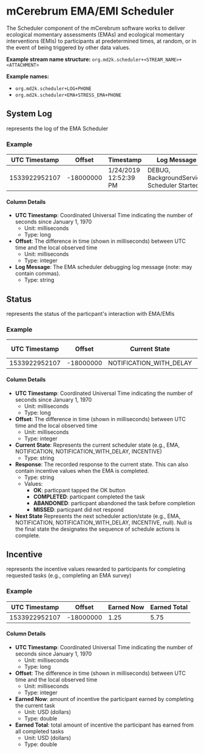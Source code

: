 # mCerebrum EMA/EMI Scheduler

The Scheduler component of the mCerebrum software works to deliver ecological momentary assessments (EMAs) and ecological momentary interventions (EMIs) to participants at predetermined times, at random, or in the event of being triggered by other data values.


<!-- **References:**
{% bibliography --cited %} (remove comment after inserting Bibtex citation in paragraph above) -->


**Example stream name structure:**
`org.md2k.scheduler+<STREAM_NAME>+<ATTACHMENT>`

**Example names:**
- `org.md2k.scheduler+LOG+PHONE`
- `org.md2k.scheduler+EMA+STRESS_EMA+PHONE`


## System Log
represents the log of the EMA Scheduler

### Example

| UTC Timestamp | Offset    | Timestamp              | Log Message                                 |
| ------------- | --------- | ---------------------- | ------------------------------------------- |
| 1533922952107 | -18000000 | 1/24/2019  12:52:39 PM | DEBUG, BackgroundService, Scheduler Started |

#### Column Details
- **UTC Timestamp**: Coordinated Universal Time indicating the number of seconds since January 1, 1970
  - Unit: milliseconds
  - Type: long
- **Offset**: The difference in time (shown in milliseconds) between UTC time and the local observed time
  - Unit: milliseconds
  - Type: integer
- **Log Message**: The EMA scheduler debugging log message (note: may contain commas).
  - Type: string


## Status
represents the status of the particpant's interaction with EMA/EMIs

### Example

| UTC Timestamp | Offset    | Current State           | Response | Next State |
| ------------- | --------- | ----------------------- | -------- | ---------- |
| 1533922952107 | -18000000 | NOTIFICATION_WITH_DELAY | OK       | EMA        |

#### Column Details
- **UTC Timestamp**: Coordinated Universal Time indicating the number of seconds since January 1, 1970
  - Unit: milliseconds
  - Type: long
- **Offset**: The difference in time (shown in milliseconds) between UTC time and the local observed time
  - Unit: milliseconds
  - Type: integer
- **Current State**: Represents the current scheduler state (e.g., EMA, NOTIFICATION, NOTIFICATION_WITH_DELAY, INCENTIVE)
  - Type: string
- **Response**: The recorded response to the current state.  This can also contain incentive values when the EMA is completed.
  - Type: string
  - Values:
    - **OK**: particpant tapped the OK button
    - **COMPLETED**: particpant completed the task
    - **ABANDONED**: particpant abandoned the task before completion
    - **MISSED**: particpant did not respond
- **Next State** Represents the next scheduler action/state (e.g., EMA, NOTIFICATION, NOTIFICATION_WITH_DELAY, INCENTIVE, null).  Null is the final state the designates the sequence of schedule actions is complete.



## Incentive
represents the incentive values rewarded to participants for completing requested tasks (e.g., completing an EMA survey)

### Example

| UTC Timestamp | Offset    | Earned Now | Earned Total |
| ------------- | --------- | ---------- | ------------ |
| 1533922952107 | -18000000 | 1.25       | 5.75         |

#### Column Details
- **UTC Timestamp**: Coordinated Universal Time indicating the number of seconds since January 1, 1970
  - Unit: milliseconds
  - Type: long
- **Offset**: The difference in time (shown in milliseconds) between UTC time and the local observed time
  - Unit: milliseconds
  - Type: integer
- **Earned Now**: amount of incentive the participant earned by completing the current task
  - Unit: USD (dollars)
  - Type: double
- **Earned Total**: total amount of incentive the participant has earned from all completed tasks
  - Unit: USD (dollars)
  - Type: double
